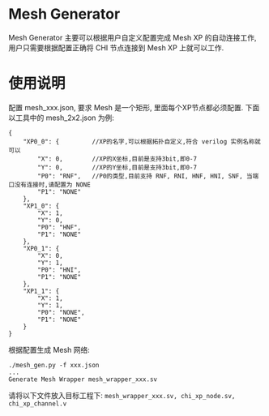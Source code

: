 # Mesh Generator
Mesh Generator 主要可以根据用户自定义配置完成 Mesh XP 的自动连接工作, 用户只需要根据配置正确将 CHI 节点连接到 Mesh XP 上就可以工作.

# 使用说明
配置 mesh_xxx.json, 要求 Mesh 是一个矩形, 里面每个XP节点都必须配置. 下面以工具中的 mesh_2x2.json 为例:
```
{
    "XP0_0": {         //XP的名字,可以根据拓扑自定义,符合 verilog 实例名称就可以
        "X": 0,        //XP的X坐标,目前是支持3bit,即0-7
        "Y": 0,        //XP的Y坐标,目前是支持3bit,即0-7
        "P0": "RNF",   //P0的类型,目前支持 RNF, RNI, HNF, HNI, SNF, 当端口没有连接时,请配置为 NONE
        "P1": "NONE"
    },
    "XP1_0": {
        "X": 1,
        "Y": 0,
        "P0": "HNF",
        "P1": "NONE"
    },
    "XP0_1": {
        "X": 0,
        "Y": 1,
        "P0": "HNI",
        "P1": "NONE"
    },
    "XP1_1": {
        "X": 1,
        "Y": 1,
        "P0": "NONE",
        "P1": "NONE"
    }
}

```
根据配置生成 Mesh 网络:
```shell
./mesh_gen.py -f xxx.json
...
Generate Mesh Wrapper mesh_wrapper_xxx.sv
```
请将以下文件放入目标工程下: `mesh_wrapper_xxx.sv, chi_xp_node.sv, chi_xp_channel.v`
